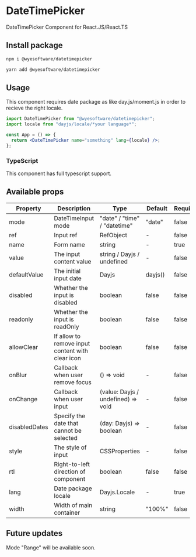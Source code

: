 # DateTimePicker

DateTimePicker Component for React.JS/React.TS

## Install package

```bash
npm i @wyesoftware/datetimepicker
```

```bash
yarn add @wyesoftware/datetimepicker
```

## Usage

This component requires date package as like day.js/moment.js in order to recieve the right locale.

```jsx
import DateTimePicker from "@wyesoftware/datetimepicker";
import locale from "dayjs/locale/*your language*";

const App = () => {
  return <DateTimePicker name="something" lang={locale} />;
};
```

### TypeScript

This component has full typescript support.

## Available props

| Property      | Description                                      | Type                               | Default | Required |
| ------------- | ------------------------------------------------ | ---------------------------------- | ------- | -------- |
| mode          | DateTimeInput mode                               | "date" / "time" / "datetime"       | "date"  | false    |
| ref           | Input ref                                        | RefObject                          | -       | false    |
| name          | Form name                                        | string                             | -       | true     |
| value         | The input content value                          | string / Dayjs / undefined         | -       | false    |
| defaultValue  | The initial input date                           | Dayjs                              | dayjs() | false    |
| disabled      | Whether the input is disabled                    | boolean                            | false   | false    |
| readonly      | Whether the input is readOnly                    | boolean                            | false   | false    |
| allowClear    | If allow to remove input content with clear icon | boolean                            | false   | false    |
| onBlur        | Callback when user remove focus                  | () => void                         | -       | false    |
| onChange      | Callback when user input                         | (value: Dayjs / undefined) => void | -       | false    |
| disabledDates | Specify the date that cannot be selected         | (day: Dayjs) => boolean            | -       | false    |
| style         | The style of input                               | CSSProperties                      | -       | false    |
| rtl           | Right-to-left direction of component             | boolean                            | false   | false    |
| lang          | Date package locale                              | Dayjs.Locale                       | -       | true     |
| width         | Width of main container                          | string                             | "100%"  | false    |

## Future updates

Mode "Range" will be available soon.
